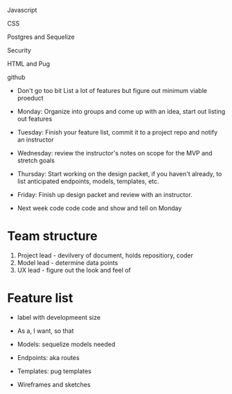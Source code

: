 Javascript

CSS

Postgres and Sequelize

Security

HTML and Pug

github

* Don't go too bit
List a lot of features but figure out minimum viable proeduct

* Monday: Organize into groups and come up with an idea, start out listing out features
* Tuesday: Finish your feature list, commit it to a project repo and notify an instructor
* Wednesday: review the instructor's notes on scope for the MVP and stretch goals
* Thursday: Start working on the design packet, if you haven't already, to list anticipated endpoints, models, templates, etc.
* Friday: Finish up design packet and review with an instructor.
* Next week code code code and show and tell on Monday

# Team structure
1. Project lead - devilvery of document, holds repositiory, coder
2. Model lead - determine data points
3. UX lead - figure out the look and feel of 

# Feature list
* label with developmeent size
* As a, I want, so that

* Models: sequelize models needed
* Endpoints: aka routes
* Templates: pug templates
* Wireframes and sketches
